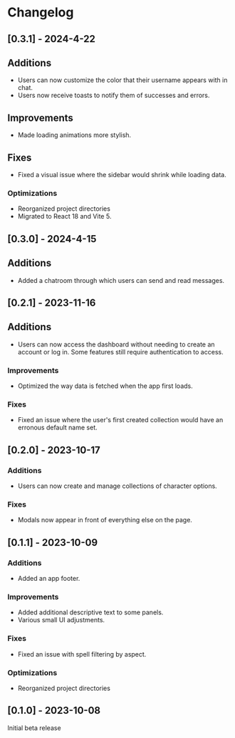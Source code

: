 # Changelog

## [0.3.1] - 2024-4-22

## Additions

- Users can now customize the color that their username appears with in chat.
- Users now receive toasts to notify them of successes and errors.

## Improvements

- Made loading animations more stylish.

## Fixes

- Fixed a visual issue where the sidebar would shrink while loading data.

### Optimizations

- Reorganized project directories
- Migrated to React 18 and Vite 5.

## [0.3.0] - 2024-4-15

## Additions

- Added a chatroom through which users can send and read messages.

## [0.2.1] - 2023-11-16

## Additions

- Users can now access the dashboard without needing to create an account or log in. Some features still require authentication to access.

### Improvements

- Optimized the way data is fetched when the app first loads.

### Fixes

- Fixed an issue where the user's first created collection would have an erronous default name set.

## [0.2.0] - 2023-10-17

### Additions

- Users can now create and manage collections of character options.

### Fixes

- Modals now appear in front of everything else on the page.

## [0.1.1] - 2023-10-09

### Additions

- Added an app footer.

### Improvements

- Added additional descriptive text to some panels.
- Various small UI adjustments.

### Fixes

- Fixed an issue with spell filtering by aspect.

### Optimizations

- Reorganized project directories

## [0.1.0] - 2023-10-08

Initial beta release